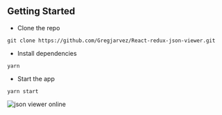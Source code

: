 ## Getting Started
- Clone the repo
```
git clone https://github.com/Gregjarvez/React-redux-json-viewer.git
```

- Install dependencies
```
yarn
```

- Start the app
```
yarn start
```
![json viewer online](https://raw.githubusercontent.com/Gregjarvez/json-viewer/master/screenshot/json-online-parser.png)
